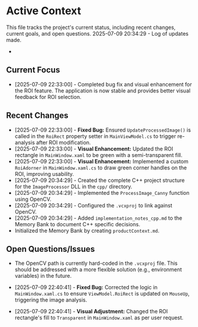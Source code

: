 # Active Context

This file tracks the project's current status, including recent changes, current goals, and open questions.
2025-07-09 20:34:29 - Log of updates made.

*

## Current Focus

*   [2025-07-09 22:33:00] - Completed bug fix and visual enhancement for the ROI feature. The application is now stable and provides better visual feedback for ROI selection.

## Recent Changes

*   [2025-07-09 22:33:00] - **Fixed Bug:** Ensured `UpdateProcessedImage()` is called in the `RoiRect` property setter in `MainViewModel.cs` to trigger re-analysis after ROI modification.
*   [2025-07-09 22:33:00] - **Visual Enhancement:** Updated the ROI rectangle in `MainWindow.xaml` to be green with a semi-transparent fill.
*   [2025-07-09 22:33:00] - **Visual Enhancement:** Implemented a custom `RoiAdorner` in `MainWindow.xaml.cs` to draw green corner handles on the ROI, improving usability.
*   [2025-07-09 20:34:29] - Created the complete C++ project structure for the `ImageProcessor` DLL in the `cpp/` directory.
*   [2025-07-09 20:34:29] - Implemented the `ProcessImage_Canny` function using OpenCV.
*   [2025-07-09 20:34:29] - Configured the `.vcxproj` to link against OpenCV.
*   [2025-07-09 20:34:29] - Added `implementation_notes_cpp.md` to the Memory Bank to document C++ specific decisions.
*   Initialized the Memory Bank by creating `productContext.md`.

## Open Questions/Issues

*   The OpenCV path is currently hard-coded in the `.vcxproj` file. This should be addressed with a more flexible solution (e.g., environment variables) in the future.

* [2025-07-09 22:40:41] - **Fixed Bug:** Corrected the logic in `MainWindow.xaml.cs` to ensure `ViewModel.RoiRect` is updated on `MouseUp`, triggering the image analysis.
* [2025-07-09 22:40:41] - **Visual Adjustment:** Changed the ROI rectangle's fill to `Transparent` in `MainWindow.xaml` as per user request.